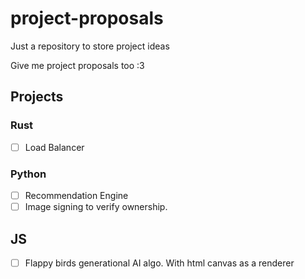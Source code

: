# project-proposals
Just a repository to store project ideas

Give me project proposals too :3

## Projects
### Rust
- [ ] Load Balancer
### Python
- [ ] Recommendation Engine
- [ ] Image signing to verify ownership.
## JS
- [ ] Flappy birds generational AI algo. With html canvas as a renderer
